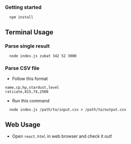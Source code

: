 ### Getting started
```
  npm install
```

## Terminal Usage

### Parse single result
```
  node index.js zubat 342 52 3000
```

### Parse CSV file
- Follow this format
```
name,cp,hp,stardust,level
raticate,815,74,2500
```
- Run this command
```
  node index.js /path/to/input.csv > /path/to/output.csv
```

## Web Usage
- Open `react.html` in web browser and check it out!
